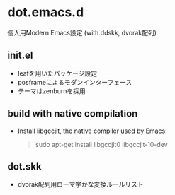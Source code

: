 # dot.emacs.d

個人用Modern Emacs設定 (with ddskk, dvorak配列)

## init.el
- leafを用いたパッケージ設定
- posframeによるモダンインターフェース
- テーマはzenburnを採用

## build with native compilation
- Install libgccjit, the native compiler used by Emacs:
  > sudo apt-get install libgccjit0 libgccjit-10-dev

## dot.skk
- dvorak配列用ローマ字かな変換ルールリスト


